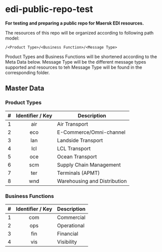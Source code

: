 # edi-public-repo-test
**For testing and preparing a public repo for Maersk EDI resources.**

The resources of this repo will be organized according to following path model:

`
/<Product Type>/<Business Function>/<Message Type>
`

Product Types and Business Functions will be shortened according to the Meta Data below.
Message Type will be the different message types supported and resources to teh Message Type will be found in the corresponding folder.

## Master Data

### Product Types
| # | Identifier / Key | Description                  |
| - | :--------------: | ---------------------------- |
| 1 | air              | Air Transport                |
| 2 | eco              | E-Commerce/Omni-channel      |
| 3 | lan              | Landside Transport           |
| 4 | lcl              | LCL Transport                |
| 5 | oce              | Ocean Transport              |
| 6 | scm              | Supply Chain Management      |
| 7 | ter              | Terminals (APMT)             |
| 8 | wnd              | Warehousing and Distribution |

### Business Functions
| # | Identifier / Key | Description            |
| - | :--------------: | ---------------------- |
| 1 | com              | Commercial             |
| 2 | ops              | Operational            |
| 3 | fin              | Financial              |
| 4 | vis              | Visibility             |
